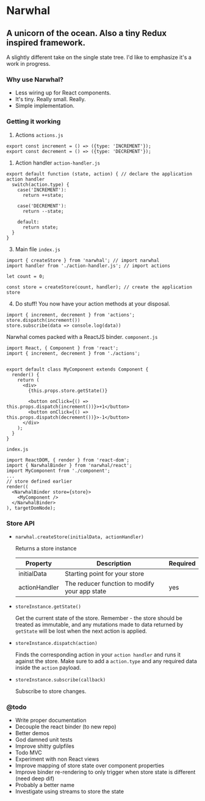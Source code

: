# Narwhal
## A unicorn of the ocean. Also a tiny Redux inspired framework.

A slightly different take on the single state tree. I'd like to emphasize it's a work in progress.

### Why use Narwhal?

- Less wiring up for React components.
- It's tiny. Really small. Really.
- Simple implementation.

### Getting it working

1. Actions
  `actions.js`
  ```
  export const increment = () => ({type: 'INCREMENT'});
  export const decrement = () => ({type: 'DECREMENT'});
  ```

1. Action handler
  `action-handler.js`
  ```
  export default function (state, action) { // declare the application action handler
    switch(action.type) {
      case('INCREMENT'):
        return ++state;

      case('DECREMENT'):
        return --state;

      default:
        return state;
    }
  }
  ```

3. Main file
  `index.js`
  ```
  import { createStore } from 'narwhal'; // import narwhal
  import handler from './action-handler.js'; // import actions

  let count = 0;

  const store = createStore(count, handler); // create the application store
  ```

4. Do stuff!
  You now have your action methods at your disposal.
  ```
  import { increment, decrement } from 'actions';
  store.dispatch(increment())
  store.subscribe(data => console.log(data))
  ```

  Narwhal comes packed with a ReactJS binder.
  `component.js`
  ```
  import React, { Component } from 'react';
  import { increment, decrement } from './actions';

  
  export default class MyComponent extends Component {
    render() {
      return (
        <div>
          {this.props.store.getState()}

          <button onClick={() => this.props.dispatch(increment())}>+1</button>
          <button onClick={() => this.props.dispatch(decrement())}>-1</button>
        </div>
      );
    }
  }
  ```

  `index.js`
  ```
  import ReactDOM, { render } from 'react-dom';
  import { NarwhalBinder } from 'narwhal/react';
  import MyComponent from './component';
  ...
  // store defined earlier
  render((
    <NarwhalBinder store={store}>
      <MyComponent />
    </NarwhalBinder>
  ), targetDomNode);
  ```

### Store API
- `narwhal.createStore(initialData, actionHandler)`

  Returns a store instance

  | Property     | Description                                   | Required |
  |--------------|-----------------------------------------------|----------|
  | initialData  | Starting point for your store                 |          |
  | actionHandler | The reducer function to modify your app state | yes      |

- `storeInstance.getState()`

  Get the current state of the store. Remember - the store should be treated as immutable, and any mutations made to data returned by `getState` will be lost when the next action is applied.

- `storeInstance.dispatch(action)`

  Finds the corresponding action in your `action handler` and runs it against the store. Make sure to add a `action.type` and any required data inside the `action` payload.

- `storeInstance.subscribe(callback)`

  Subscribe to store changes. 

### @todo
- Write proper documentation
- Decouple the react binder (to new repo)
- Better demos
- God damned unit tests
- Improve shitty gulpfiles
- Todo MVC
- Experiment with non React views
- Improve mapping of store state over component properties
- Improve binder re-rendering to only trigger when store state is different (need deep dif)
- Probably a better name
- Investigate using streams to store the state
